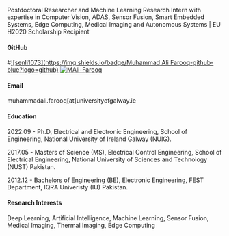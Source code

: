 Postdoctoral Researcher and Machine Learning Research Intern with expertise in Computer Vision, ADAS, Sensor Fusion, Smart Embedded Systems, Edge Computing, Medical Imaging and Autonomous Systems | EU H2020 Scholarship Recipient

#### GitHub
#[![senli1073](https://img.shields.io/badge/Muhammad Ali Farooq-github-blue?logo=github)](https://github.com/MAli-Farooq)
[![MAli-Farooq](https://img.shields.io/badge/MAli-Farooq-github-blue?logo=github)](https://github.com/MAli-Farooq)


#### Email
muhammadali.farooq[at]universityofgalway.ie

#### Education
2022.09 - Ph.D, Electrical and Electronic Engineering, School of Engineering, National University of Ireland Galway (NUIG).

2017.05 - Masters of Science (MS), Electrical Control Engineering, School of Electrical Engineering, National University of Sciences and Technology (NUST) Pakistan.

2012.12 - Bachelors of Engineering (BE), Electronic Engineering, FEST Department, IQRA Univeristy (IU) Pakistan.

#### Research Interests
Deep Learning, Artificial Intelligence, Machine Learning, Sensor Fusion, Medical Imaging, Thermal Imaging, Edge Computing
